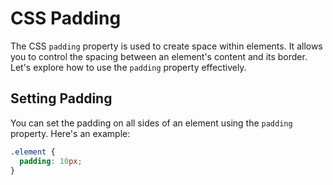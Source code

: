 
# CSS Padding

The CSS `padding` property is used to create space within elements. It allows you to control the spacing between an element's content and its border. Let's explore how to use the `padding` property effectively.

## Setting Padding

You can set the padding on all sides of an element using the `padding` property. Here's an example:

```css
.element {
  padding: 10px;
}

